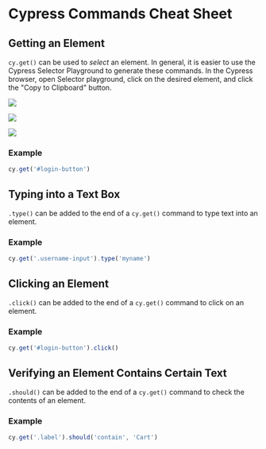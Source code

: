 # Cypress Commands Cheat Sheet

## Getting an Element
`cy.get()` can be used to _select_ an element. In general, it is easier to use the Cypress Selector Playground to generate these commands. In the Cypress browser, open Selector playground, click on the desired element, and click the "Copy to Clipboard" button.

![](https://i.imgur.com/Rq99SuO.png)

![](https://i.imgur.com/uvzGFv3.png)

![](https://i.imgur.com/FfGdAns.png)

### Example
```js
cy.get('#login-button')
```

## Typing into a Text Box
`.type()` can be added to the end of a `cy.get()` command to type text into an element.

### Example
```js
cy.get('.username-input').type('myname')
```

## Clicking an Element
`.click()` can be added to the end of a `cy.get()` command to click on an element.

### Example
```js
cy.get('#login-button').click()
```

## Verifying an Element Contains Certain Text
`.should()` can be added to the end of a `cy.get()` command to check the contents of an element.

### Example
```js
cy.get('.label').should('contain', 'Cart')
```